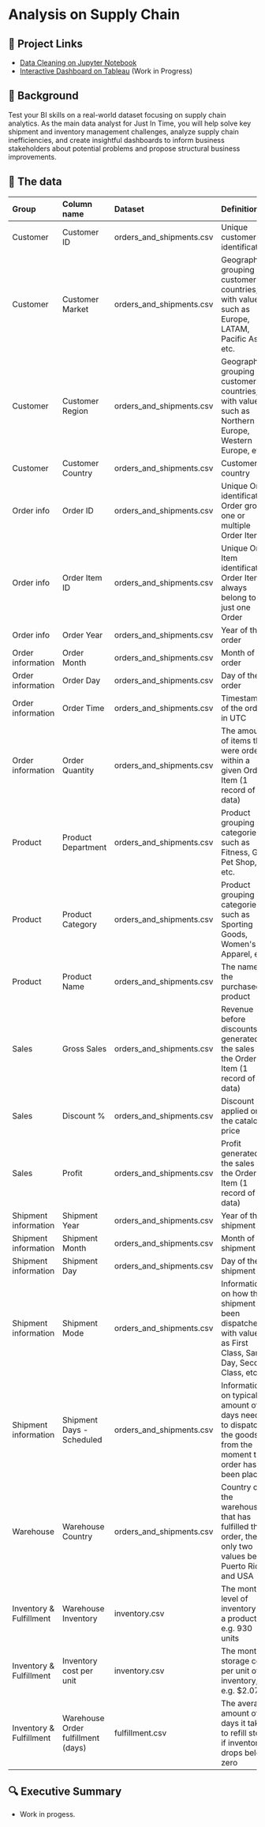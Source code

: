 # Analysis on Supply Chain

## 🔗 Project Links
- [Data Cleaning on Jupyter Notebook](Data_Cleaning_Supply_Chain_Analytics.ipynb)
- [Interactive Dashboard on Tableau](https://public.tableau.com/shared/SYW8DFTR3?:display_count=n&:origin=viz_share_link) (Work in Progress)

## 📖 Background
Test your BI skills on a real-world dataset focusing on supply chain analytics. As the main data analyst for Just In Time, you will help solve key shipment and inventory management challenges, analyze supply chain inefficiencies, and create insightful dashboards to inform business stakeholders about potential problems and propose structural business improvements.

## 💾 The data
| Group | Column name | Dataset | Definition |
|:---|:---|:---|:---|
| Customer | Customer ID | orders_and_shipments.csv | Unique customer identification |
| Customer | Customer Market | orders_and_shipments.csv | Geographic grouping of customer countries, with values such as Europe, LATAM, Pacific Asia, etc. |
| Customer | Customer Region | orders_and_shipments.csv | Geographic grouping of customer countries, with values such as Northern Europe, Western Europe, etc. |
| Customer | Customer Country | orders_and_shipments.csv | Customer's country |
| Order info | Order ID | orders_and_shipments.csv | Unique Order identification. Order groups one or multiple Order Items |
| Order info | Order Item ID | orders_and_shipments.csv | Unique Order Item identification. Order Item always belong to just one Order |
| Order info | Order Year | orders_and_shipments.csv | Year of the order |
| Order information | Order Month | orders_and_shipments.csv | Month of the order |
| Order information | Order Day | orders_and_shipments.csv | Day of the order |
| Order information | Order Time | orders_and_shipments.csv | Timestamp of the order in UTC |
| Order information | Order Quantity | orders_and_shipments.csv | The amount of items that were ordered within a given Order Item (1 record of the data) |
| Product | Product Department | orders_and_shipments.csv | Product grouping into categories such as Fitness, Golf, Pet Shop, etc. |
| Product | Product Category | orders_and_shipments.csv | Product grouping into categories such as Sporting Goods, Women's Apparel, etc. |
| Product | Product Name | orders_and_shipments.csv | The name of the purchased product |
| Sales | Gross Sales | orders_and_shipments.csv | Revenue before discounts generated by the sales of the Order Item (1 record of the data) |
| Sales | Discount % | orders_and_shipments.csv | Discount % applied on the catalog price |
| Sales | Profit | orders_and_shipments.csv | Profit generated by the sales of the Order Item (1 record of data) |
| Shipment information | Shipment Year | orders_and_shipments.csv | Year of the shipment |
| Shipment information | Shipment Month | orders_and_shipments.csv | Month of the shipment |
| Shipment information | Shipment Day | orders_and_shipments.csv | Day of the shipment |
| Shipment information | Shipment Mode | orders_and_shipments.csv | Information on how the shipment has been dispatched, with values as First Class, Same Day, Second Class, etc. |
| Shipment information | Shipment Days - Scheduled | orders_and_shipments.csv | Information on typical amount of days needed to dispatch the goods from the moment the order has been placed |
| Warehouse | Warehouse Country | orders_and_shipments.csv | Country of the warehouse that has fulfilled this order, the only two values being Puerto Rico and USA |
| Inventory & Fulfillment | Warehouse Inventory | inventory.csv | The monthly level of inventory of a product, e.g. 930 units |
| Inventory & Fulfillment | Inventory cost per unit | inventory.csv | The monthly storage cost per unit of inventory, e.g. $2.07 |
| Inventory & Fulfillment | Warehouse Order fulfillment (days) | fulfillment.csv | The average amount of days it takes to refill stock if inventory drops below zero |

## 🔍 Executive Summary

- Work in progess.
